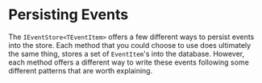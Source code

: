 # Persisting Events

The `IEventStore<TEventItem>` offers a few different ways to persist events into the store. Each method that you could choose to use does ultimately the same thing, stores a set of `EventItem`'s into the database. However, each method offers a different way to write these events following some different patterns that are worth explaining. 